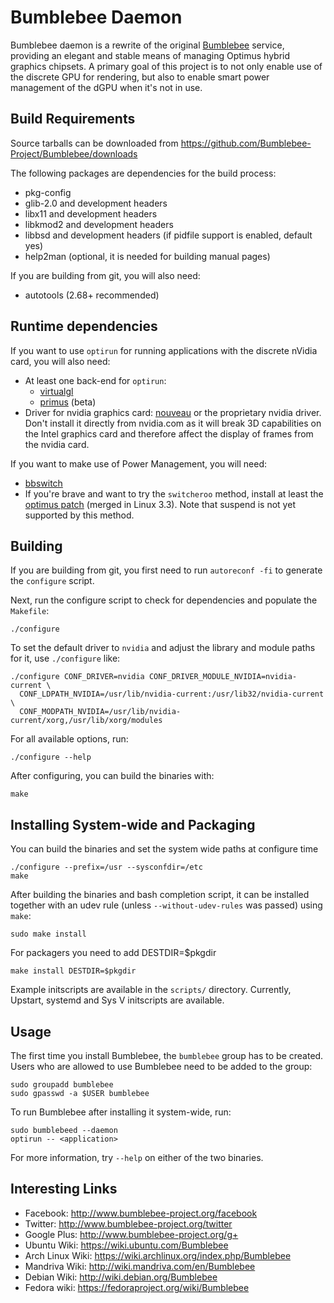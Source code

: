 Bumblebee Daemon
=================

Bumblebee daemon is a rewrite of the original
[Bumblebee](https://github.com/Bumblebee-Project/Bumblebee-old)
service, providing an elegant and stable means of managing Optimus
hybrid graphics chipsets. A primary goal of this project is to not only
enable use of the discrete GPU for rendering, but also to enable
smart power management of the dGPU when it's not in use.

Build Requirements
-------------------

Source tarballs can be downloaded from
https://github.com/Bumblebee-Project/Bumblebee/downloads

The following packages are dependencies for the build process:

- pkg-config
- glib-2.0 and development headers
- libx11 and development headers
- libkmod2 and development headers
- libbsd and development headers (if pidfile support is enabled, default yes)
- help2man (optional, it is needed for building manual pages)

If you are building from git, you will also need:

- autotools (2.68+ recommended)

Runtime dependencies
--------------------

If you want to use `optirun` for running applications with the discrete nVidia
card, you will also need:

- At least one back-end for `optirun`:
  - [virtualgl](http://virtualgl.org/)
  - [primus](https://github.com/amonakov/primus) (beta)
- Driver for nvidia graphics card: [nouveau](http://nouveau.freedesktop.org/)
  or the proprietary nvidia driver. Don't install it directly from nvidia.com
  as it will break 3D capabilities on the Intel graphics card and therefore
  affect the display of frames from the nvidia card.

If you want to make use of Power Management, you will need:

- [bbswitch](https://github.com/Bumblebee-Project/bbswitch)
- If you're brave and want to try the `switcheroo` method, install at least the
  [optimus patch](http://lekensteyn.nl/files/nouveau-switcheroo-optimus.patch)
  (merged in Linux 3.3). Note that suspend is not yet supported by this
  method.

Building
---------

If you are building from git, you first need to run `autoreconf -fi` to generate
the `configure` script.

Next, run the configure script to check for dependencies and populate the
`Makefile`:

    ./configure

To set the default driver to `nvidia` and adjust the library and module paths
for it, use `./configure` like:

    ./configure CONF_DRIVER=nvidia CONF_DRIVER_MODULE_NVIDIA=nvidia-current \
      CONF_LDPATH_NVIDIA=/usr/lib/nvidia-current:/usr/lib32/nvidia-current \
      CONF_MODPATH_NVIDIA=/usr/lib/nvidia-current/xorg,/usr/lib/xorg/modules

For all available options, run:

    ./configure --help

After configuring, you can build the binaries with:

    make

Installing System-wide and Packaging
-------------------------------------

You can build the binaries and set the system wide paths at configure time

    ./configure --prefix=/usr --sysconfdir=/etc
    make

After building the binaries and bash completion script, it can be installed
together with an udev rule (unless `--without-udev-rules` was passed) using
`make`:

    sudo make install

For packagers you need to add DESTDIR=$pkgdir

    make install DESTDIR=$pkgdir

Example initscripts are available in the `scripts/` directory. Currently,
Upstart, systemd and Sys V initscripts are available.

Usage
------

The first time you install Bumblebee, the `bumblebee` group has to be created.
Users who are allowed to use Bumblebee need to be added to the group:

    sudo groupadd bumblebee
    sudo gpasswd -a $USER bumblebee

To run Bumblebee after installing it system-wide, run:

    sudo bumblebeed --daemon
    optirun -- <application>

For more information, try `--help` on either of the two binaries.

Interesting Links
------
- Facebook: http://www.bumblebee-project.org/facebook
- Twitter: http://www.bumblebee-project.org/twitter
- Google Plus: http://www.bumblebee-project.org/g+
- Ubuntu Wiki: https://wiki.ubuntu.com/Bumblebee
- Arch Linux Wiki: https://wiki.archlinux.org/index.php/Bumblebee
- Mandriva Wiki: http://wiki.mandriva.com/en/Bumblebee
- Debian Wiki: http://wiki.debian.org/Bumblebee
- Fedora wiki: https://fedoraproject.org/wiki/Bumblebee
